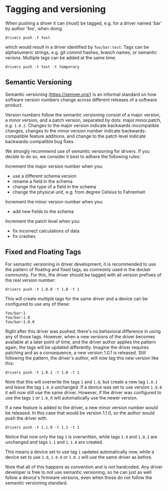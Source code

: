 # Tagging and versioning

When pushing a driver it can (must) be tagged, e.g. for a driver named 'bar' by author 'foo', when doing

    drivers push -t test
	
which would result in a driver identified by `foo/bar:test`.
Tags can be alphanumeric strings, e.g. git commit hashes, branch names, or semantic verions.
Multiple tags can be added at the same time:

    drivers push -t test -t temporary


## Semantic Versioning

Semantic versioning (https://semver.org/) is an informal standard on how software version numbers
change across different releases of a software product.

Version numbers follow the semantic versioning consist of a major version, a minor version,
and a patch version, separated by dots: major.minor.patch, e.g. `1.0.2`.
Changes to the major version indicate backwards-incompatible changes,
changes to the minor version number indicate backwards-compatible feature additions,
and change to the patch level indicate backwards-compatible bug fixes.

We strongly recommend use of semantic versioning for drivers.
If you decide to do so, we consider it best to adhere the following rules:

Increment the major version number when you:
* use a different schema version
* rename a field in the schema
* change the type of a field in the schema
* change the physical unit, e.g. from degree Celsius to Fahrenheit

Increment the minor version number when you:
* add new fields to the schema

Increment the patch level when you:
* fix incorrect calculations of data
* fix crashes


## Fixed and Floating Tags

For semantic versioning in driver development,
it is recommended to use the pattern of floating and fixed tags,
as commonly used in the docker community.
For this, the driver should be tagged with all version prefixes of the real version number:

    drivers push -t 1.0.0 -t 1.0 -t 1

This will create multiple tags for the same driver and a device can be configured
to use any of these:

    foo/bar:1
    foo/bar:1.0
    foo/bar:1.0.0

Right after this driver was pushed, there's no behavioral difference in using any of those tags.
However, when a new versions of the driver becomes available at a later point of time,
and the driver author applies the pattern again, the tags will be updated differently.
Imagine the driver requires patching and as a consequence, a new version 1.0.1 is released.
Still following the pattern, the driver's author, will now tag this new version like this:

    drivers push -t 1.0.1 -t 1.0 -t 1

Note that this will overwrite the tags `1` and `1.0`, but create a new tag `1.0.1`
and leave the tag `1.0.0` unchanged.
If a device was set to use version `1.0.0` it will now still use the same driver.
However, if the driver was configured to use the tags `1` or `1.0`,
it will automatically use the newer version.

If a new feature is added to the driver, a new minor version number would be released.
In this case that would be version 1.1.0, so the author would push the driver with

    drivers push -t 1.1.0 -t 1.1 -t 1
	
Notice that now only the tag `1` is overwritten, while tags `1.0` and `1.0.1` are unchanged
and tags `1.1` and `1.1.0` are created.

This means a device set to use tag `1` updates automatically now,
while a device set to use `1.0`, `1.0.0` or `1.0.1` will use the same driver as before.

Note that all of this happens as convention and is not hardcoded.
Any driver developer is free to not use semantic versioning,
so he can just as well follow a device's firmware versions,
even when those do not follow the semantic versioning standard.



